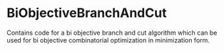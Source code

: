 # BiObjectiveBranchAndCut
Contains code for a bi objective branch and cut algorithm which can be used for bi objective combinatorial optimization in minimization form.
